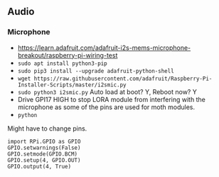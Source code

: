 
## Audio
### Microphone
- https://learn.adafruit.com/adafruit-i2s-mems-microphone-breakout/raspberry-pi-wiring-test
- `sudo apt install python3-pip`
- `sudo pip3 install --upgrade adafruit-python-shell`
- `wget https://raw.githubusercontent.com/adafruit/Raspberry-Pi-Installer-Scripts/master/i2smic.py`
- `sudo python3 i2smic.py` Auto load at boot? Y, Reboot now? Y
- Drive GPI17 HIGH to stop LORA module from interfering with the microphone as some of the pins are used for moth modules.
- `python`


Might have to change pins.
```
import RPi.GPIO as GPIO
GPIO.setwarnings(False)
GPIO.setmode(GPIO.BCM)
GPIO.setup(4, GPIO.OUT)
GPIO.output(4, True)
```